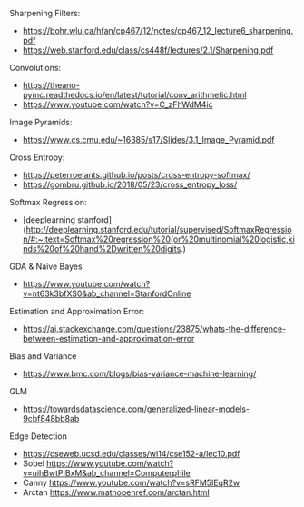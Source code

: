 Sharpening Filters: 
* https://bohr.wlu.ca/hfan/cp467/12/notes/cp467_12_lecture6_sharpening.pdf
* https://web.stanford.edu/class/cs448f/lectures/2.1/Sharpening.pdf

Convolutions:
* https://theano-pymc.readthedocs.io/en/latest/tutorial/conv_arithmetic.html
* https://www.youtube.com/watch?v=C_zFhWdM4ic

Image Pyramids:
* https://www.cs.cmu.edu/~16385/s17/Slides/3.1_Image_Pyramid.pdf

Cross Entropy:
* https://peterroelants.github.io/posts/cross-entropy-softmax/
* https://gombru.github.io/2018/05/23/cross_entropy_loss/

Softmax Regression:
- [deeplearning stanford](http://deeplearning.stanford.edu/tutorial/supervised/SoftmaxRegression/#:~:text=Softmax%20regression%20(or%20multinomial%20logistic,kinds%20of%20hand%2Dwritten%20digits.)

GDA & Naive Bayes
- https://www.youtube.com/watch?v=nt63k3bfXS0&ab_channel=StanfordOnline

Estimation and Approximation Error:
- https://ai.stackexchange.com/questions/23875/whats-the-difference-between-estimation-and-approximation-error

Bias and Variance
* https://www.bmc.com/blogs/bias-variance-machine-learning/

GLM
- https://towardsdatascience.com/generalized-linear-models-9cbf848bb8ab

Edge Detection
- https://cseweb.ucsd.edu/classes/wi14/cse152-a/lec10.pdf
- Sobel https://www.youtube.com/watch?v=uihBwtPIBxM&ab_channel=Computerphile
- Canny https://www.youtube.com/watch?v=sRFM5IEqR2w
- Arctan https://www.mathopenref.com/arctan.html